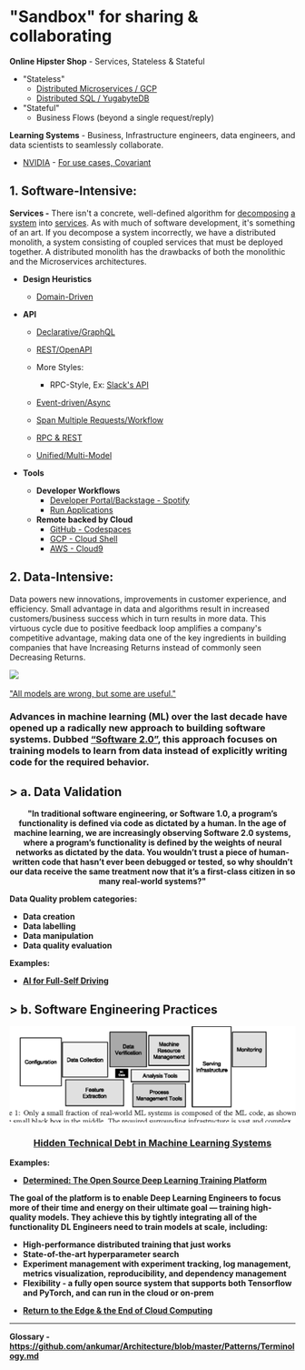 # "Sandbox" for sharing & collaborating
**Online Hipster Shop** - Services, Stateless & Stateful
* "Stateless"
    * [Distributed Microservices / GCP](https://github.com/GoogleCloudPlatform/microservices-demo)
    * [Distributed SQL / YugabyteDB](https://blog.yugabyte.com/cloud-native-meets-distributed-sql-bringing-microservices-kubernetes-istio-yugabytedb-together-with-hipster-shop-demo/)
* "Stateful"
    * Business Flows (beyond a single request/reply)

**Learning Systems** - Business, Infrastructure engineers, data engineers, and data scientists to seamlessly collaborate. 
* [NVIDIA](https://www.youtube.com/watch?v=3mkRyBkS5zE) - [For use cases, Covariant](https://covariant.ai/solutions)

## 1. Software-Intensive:
**Services -** 
There isn't a concrete, well-defined algorithm for [decomposing](https://blog.acolyer.org/2016/09/05/on-the-criteria-to-be-used-in-decomposing-systems-into-modules/) [a system](https://queue.acm.org/detail.cfm?id=3395214) into [services](Modeling.md). As with much of software development, it's something of an art. If you decompose a system incorrectly, we have a distributed monolith, a system consisting of coupled services that must be deployed together. A distributed monolith has the drawbacks of both the monolithic and the Microservices architectures.

 * **Design Heuristics**
   * [Domain-Driven](https://www.dddheuristics.com/)
  
 * **API**
   * [Declarative/GraphQL](https://github.com/ankumar/Architecture/blob/master/Patterns/GraphQL.md)  
   * [REST/OpenAPI](https://github.com/OAI/OpenAPI-Specification/)
   * More Styles:
     * RPC-Style, Ex: [Slack's API](https://api.slack.com/web)
   * [Event-driven/Async](https://www.asyncapi.com/)
   * [Span Multiple Requests/Workflow](https://cadenceworkflow.io/)
   * [RPC & REST](https://cloud.google.com/blog/products/api-management/understanding-grpc-openapi-and-rest-and-when-to-use-them)
   
   * [Unified/Multi-Model](http://www.mm-adt.org/)
  
 * **Tools**
    * **Developer Workflows** 
      * [Developer Portal/Backstage - Spotify](https://labs.spotify.com/2020/04/21/how-we-use-backstage-at-spotify/)
      * [Run Applications](Run.md)
    * **Remote backed by Cloud**
      * [GitHub - Codespaces](https://github.com/features/codespaces)
      * [GCP - Cloud Shell](https://cloud.google.com/blog/products/gcp/introducing-google-cloud-shels-new-code-editor)
      * [AWS - Cloud9](https://aws.amazon.com/cloud9/)
    
## 2. Data-Intensive:
Data powers new innovations, improvements in customer experience, and efficiency. Small advantage in data and algorithms result in increased customers/business success which in turn results in more data. This virtuous cycle due to positive feedback loop amplifies a company's competitive advantage, making data one of the key ingredients in building companies that have Increasing Returns instead of commonly seen Decreasing Returns.

![](https://miro.medium.com/max/1372/1*zOp70MCQ-uhaS7lUVAhATA.png)

<p> <a href="https://www.itsonlyamodel.com/">"All models are wrong, but some are useful."</a> </p>

### Advances in machine learning (ML) over the last decade have opened up a radically new approach to building software systems. Dubbed [“Software 2.0”](https://medium.com/@karpathy/software-2-0-a64152b37c35), this approach focuses on training models to learn from data instead of explicitly writing code for the required behavior. 
## > a. Data Validation
<p align="center"> <b> "In traditional software engineering, or Software 1.0, a program’s functionality is defined via code as dictated by a human. In the age of machine learning, we are increasingly observing Software 2.0 systems, where a program’s functionality is defined by the weights of neural networks as dictated by the data. You wouldn’t trust a piece of human-written code that hasn’t ever been debugged or tested, so why shouldn’t our data receive the same treatment now that it’s a first-class citizen in so many real-world systems?"

Data Quality problem categories:
- Data creation
- Data labelling
- Data manipulation
- Data quality evaluation 

**Examples:**
* [AI for Full-Self Driving](https://www.youtube.com/watch?v=hx7BXih7zx8)

## > b. Software Engineering Practices
![](https://github.com/ankumar/Architecture/blob/master/images/Hidden%20Technical%20Debt%20in%20ML%20Systems.png)
### <p align="center"> [Hidden Technical Debt in Machine Learning Systems](https://papers.nips.cc/paper/5656-hidden-technical-debt-in-machine-learning-systems.pdf) </p>
   
**Examples:**
* [Determined: The Open Source Deep Learning Training Platform](https://determined.ai/developers/)

The goal of the platform is to enable Deep Learning Engineers to focus more of their time and energy on their ultimate goal — training high-quality models. They achieve this by tightly integrating all of the functionality DL Engineers need to train models at scale, including:
- High-performance distributed training that just works
- State-of-the-art hyperparameter search
- Experiment management with experiment tracking, log management, metrics visualization, reproducibility, and dependency management
- Flexibility - a fully open source system that supports both Tensorflow and PyTorch, and can run in the cloud or on-prem

* [Return to the Edge & the End of Cloud Computing](https://www.youtube.com/watch?v=4QTAtFaIiyc)


---


Glossary - https://github.com/ankumar/Architecture/blob/master/Patterns/Terminology.md
